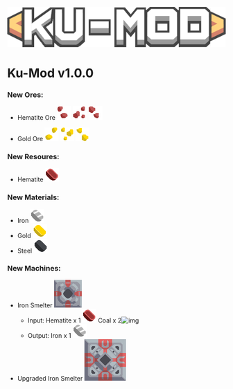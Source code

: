 ![alt text](https://github.com/ARiiiiii/Ku-Mod/blob/master/KU-MOD_Icon.png?raw=true)
# Ku-Mod v1.0.0 #
### New Ores: ###
- Hematite Ore
![img](https://github.com/ARiiiiii/Ku-Mod/blob/master/sprites/blocks/environment/hematite1.png)
![img](https://github.com/ARiiiiii/Ku-Mod/blob/master/sprites/blocks/environment/hematite2.png)
![img](https://github.com/ARiiiiii/Ku-Mod/blob/master/sprites/blocks/environment/hematite3.png)

- Gold Ore 
![img](https://github.com/ARiiiiii/Ku-Mod/blob/master/sprites/blocks/environment/gold1.png)
![img](https://github.com/ARiiiiii/Ku-Mod/blob/master/sprites/blocks/environment/gold2.png)
![img](https://github.com/ARiiiiii/Ku-Mod/blob/master/sprites/blocks/environment/gold3.png)

### New Resoures: ###
- Hematite  ![img](https://github.com/ARiiiiii/Ku-Mod/blob/master/sprites/items/hematite.png)

### New Materials: ###
- Iron  ![img](https://github.com/ARiiiiii/Ku-Mod/blob/master/sprites/items/iron.png)
- Gold  ![img](https://github.com/ARiiiiii/Ku-Mod/blob/master/sprites/items/gold.png)
- Steel ![img](https://github.com/ARiiiiii/Ku-Mod/blob/master/sprites/items/steel.png)

### New Machines: ###
- Iron Smelter ![img](https://github.com/ARiiiiii/Ku-Mod/blob/master/sprites/blocks/iron-smelter.png)
  - Input: Hematite x 1 ![img](https://github.com/ARiiiiii/Ku-Mod/blob/master/sprites/items/hematite.png)   Coal x 2![img](https://mindustrygame.github.io/wiki/images/item-coal.png)
  - Output: Iron x 1 ![img](https://github.com/ARiiiiii/Ku-Mod/blob/master/sprites/items/iron.png)
- Upgraded Iron Smelter ![img](https://github.com/ARiiiiii/Ku-Mod/blob/master/sprites/blocks/upgraded-iron-smelter.png)
